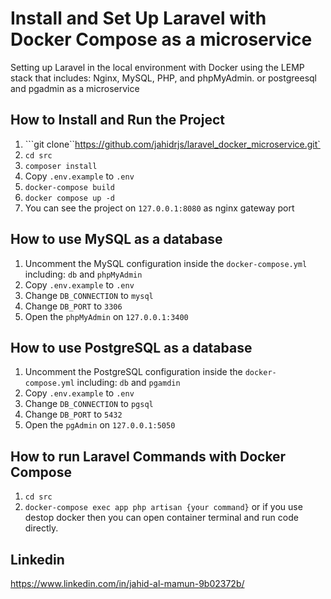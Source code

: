 # Install and Set Up Laravel with Docker Compose as a microservice

Setting up Laravel in the local environment with Docker using the LEMP stack that includes: Nginx, MySQL, PHP, and phpMyAdmin. or postgreesql and pgadmin as a microservice 

## How to Install and Run the Project

1. ```git clone``https://github.com/jahidrjs/laravel_docker_microservice.git`
2. ```cd src```
3. ```composer install```
3. Copy ```.env.example``` to ```.env```
4. ```docker-compose build```
5. ```docker compose up -d```
6. You can see the project on ```127.0.0.1:8080``` as nginx gateway port

## How to use MySQL as a database

1. Uncomment the MySQL configuration inside the ```docker-compose.yml``` including: ```db``` and ```phpMyAdmin```
2. Copy ```.env.example``` to ```.env```
3. Change ```DB_CONNECTION``` to ```mysql```
4. Change ```DB_PORT``` to ```3306```
5. Open the ```phpMyAdmin``` on ```127.0.0.1:3400```

## How to use PostgreSQL as a database

1. Uncomment the PostgreSQL configuration inside the ```docker-compose.yml``` including: ```db``` and ```pgamdin```
2. Copy ```.env.example``` to ```.env```
3. Change ```DB_CONNECTION``` to ```pgsql```
4. Change ```DB_PORT``` to ```5432```
5. Open the ```pgAdmin``` on ```127.0.0.1:5050```

## How to run Laravel Commands with Docker Compose

1. ```cd src```
2. ```docker-compose exec app php artisan {your command}``` or if you use destop docker then you can open container terminal and run code directly.



## Linkedin 
https://www.linkedin.com/in/jahid-al-mamun-9b02372b/
